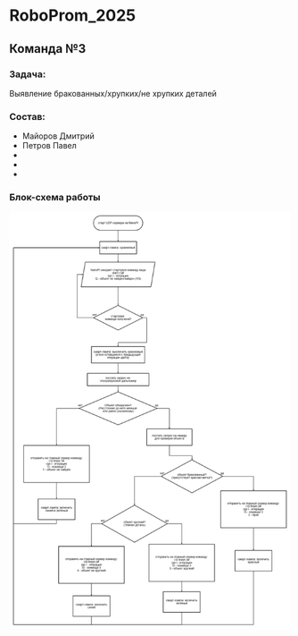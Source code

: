# RoboProm_2025

## Команда №3

### Задача:

Выявление бракованных/хрупких/не хрупких деталей

### Состав:

- Майоров Дмитрий
- Петров Павел
- 
- 
- 

### Блок-схема работы

![Image](docs/block-scheme.png)